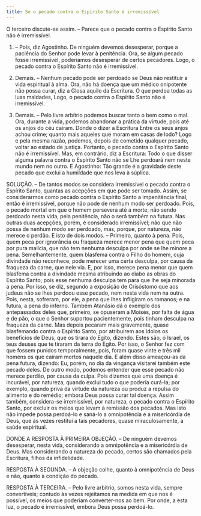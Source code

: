 ```yaml
---
title: Se o pecado contra o Espírito Santo é irremissível
---
```


O terceiro discute-se assim. – Parece que o pecado contra o Espírito Santo não é irremissível.  

1. – Pois, diz Agostinho. De ninguém devemos desesperar, porque a paciência do Senhor pode levar à penitência. Ora, se algum pecado fosse irremissível, poderíamos desesperar de certos pecadores. Logo, o pecado contra o Espírito Santo não é irremissível.  

2. Demais. – Nenhum pecado pode ser perdoado se Deus não restituir a vida espiritual à alma. Ora, não há doença que um médico onipotente não possa curar, diz a Glosa aquilo da Escritura. O que perdoa todas as luas maldades, Logo, o pecado contra o Espírito Santo não é irremissível.  

3. Demais. – Pelo livre arbítrio podemos buscar tanto o bem como o mal. Ora, durante a vida, podemos abandonar a prática da virtude, pois até os anjos do céu caíram. Donde o dizer a Escritura Entre os seus anjos achou crime; quanto mais aqueles que moram em casas de lodo? Logo e pela mesma razão, podemos, depois de cometido qualquer pecado, voltar ao estado de justiça. Portanto, o pecado contra o Espírito Santo não é irremissível.  Mas, em contrário, diz a Escritura: Todo o que disser alguma palavra contra o Espírito Santo não se Lhe perdoará nem neste mundo nem no outro. E Agostinho: Tão grande é a gravidade deste pecado que exclui a humildade que nos leva à súplica.  

SOLUÇÃO. – De tantos modos se considera irremissível o pecado contra o Espírito Santo, quantas as acepções em que pode ser tomado. Assim, se considerarmos como pecado contra o Espírito Santo a impenitência final, então é irremissível, porque não pode de nenhum modo ser perdoado. Pois, o pecado mortal em que o homem persevera até a morte, não sendo perdoado nesta vida, pela penitência, não o será também na futura.  Nas outras duas acepções, porém, é considerado irremissível; não que não possa de nenhum modo ser perdoado, mas, porque, por natureza, não merece o perdão. E isto de dois modos. – Primeiro, quanto à pena. Pois, quem peca por ignorância ou fraqueza merece menor pena que quem peca por pura malícia, que não tem nenhuma desculpa por onde se lhe minore a pena. Semelhantemente, quem blasfema contra o Filho do homem, cuja divindade não reconhece, pode merecer uma certa desculpa, por causa da fraqueza da carne, que nele via. E, por isso, merece pena menor que quem blasfema contra a divindade mesma atribuindo ao diabo as obras do Espírito Santo; pois esse nenhuma desculpa tem para que lhe seja minorada a pena. Por isso, se diz, segundo a exposição de Crisóstomo que aos judeus não se lhes perdoou esse pecado, nem nesta vida nem na outra. Pois, nesta, sofreram, por ele, a pena que lhes infligiram os romanos; e na futura, a pena do inferno. Também Atanásio dá o exemplo dos antepassados deles que, primeiro, se opuseram a Moisés, por falta de água e de pão, o que o Senhor suportou pacientemente, pois tinham desculpa na fraqueza da carne. Mas depois pecaram mais gravemente, quase blasfemando contra o Espírito Santo, por atribuírem aos ídolos os benefícios de Deus, que os tirara do Egito, dizendo. Estes são, ó Israel, os teus deuses que te tiraram da terra do Egito. Por isso, o Senhor fez com que fossem punidos temporalmente, pois, foram quase vinte e três mil homens os que caíram mortos naquele dia. E além disso ameaçou-as da pena futura, dizendo: Eu, porém, no dia da vingança visitarei também este pecado deles.  De outro modo, podemos entender que esse pecado não merece perdão, por causa da culpa. Pois dizemos que uma doença é incurável, por natureza, quando exclui tudo o que poderia curá-la; por exemplo, quando priva da virtude da natureza ou produz a repulsa do alimento e do remédio; embora Deus possa curar tal doença. Assim também, considera-se irremissível, por natureza, o pecado contra o Espírito Santo, por excluir os meios que levam à remissão dos pecados. Mas isto não impede possa perdoá-lo e saná-lo a omnipotência e a misericórdia de Deus, que às vezes restitui a tais pecadores, quase miraculosamente, a saúde espiritual.  

DONDE A RESPOSTA À PRIMEIRA OBJEÇÃO. – De ninguém devemos desesperar, nesta vida, considerando a omnipotência e a misericórdia de Deus. Mas considerando a natureza do pecado, certos são chamados pela Escritura, filhos da infidelidade.  

RESPOSTA À SEGUNDA. – A objeção colhe, quanto à omnipotência de Deus e não, quanto à condição do pecado.  

RESPOSTA À TERCEIRA. – Pelo livre arbítrio, somos nesta vida, sempre convertíveis; contudo às vezes rejeitamos na medida em que nos é possível, os meios que poderiam converter-nos ao bem. Por onde, a esta luz, o pecado é irremissível, embora Deus possa perdoá-lo.